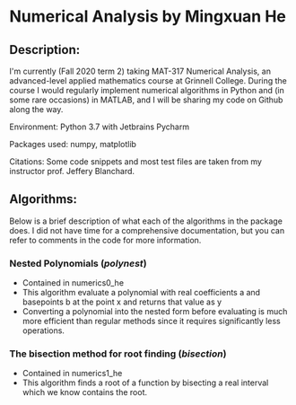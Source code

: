 # Numerical Analysis by Mingxuan He
## Description:
I'm currently (Fall 2020 term 2) taking MAT-317 Numerical Analysis, an advanced-level applied mathematics course at Grinnell College. During the course I would regularly implement numerical algorithms in Python and (in some rare occasions) in MATLAB, and I will be sharing my code on Github along the way. 

Environment: Python 3.7 with Jetbrains Pycharm

Packages used: numpy, matplotlib

Citations: Some code snippets and most test files are taken from my instructor prof. Jeffery Blanchard.

## Algorithms:
Below is a brief description of what each of the algorithms in the package does. I did not have time for a comprehensive documentation, but you can refer to comments in the code for more information.

### Nested Polynomials (*polynest*)
- Contained in numerics0_he
- This algorithm evaluate a polynomial with real coefficients a and basepoints b at the point x and returns that value as y
- Converting a polynomial into the nested form before evaluating is much more efficient than regular methods since it requires significantly less operations.

### The bisection method for root finding (*bisection*)
- Contained in numerics1_he
- This algorithm finds a root of a function by bisecting a real interval which we know contains the root.

